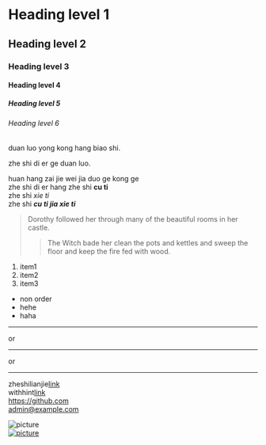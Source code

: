 # Heading level 1
## Heading level 2
### Heading level 3
#### Heading level 4
##### Heading level 5
###### Heading level 6

duan luo yong kong hang biao shi.

zhe shi di er ge duan luo.

huan hang zai jie wei jia duo ge kong ge   
zhe shi di er hang
zhe shi **cu ti**   
zhe shi *xie ti*    
zhe shi ***cu ti jia xie ti***   

> Dorothy followed her through many of the beautiful rooms in her castle.
>
>> The Witch bade her clean the pots and kettles and sweep the floor and keep the fire fed with wood.

1. item1
2. item2
3. item3

- non order
- hehe
- haha

---

or

***

or

___

zheshilianjie[link](https://github.com)   
withhint[link](https://github.com "github")    
<https://github.com>   
<admin@example.com>     

![picture](/images/tu.png)   
[![picture](/img.png)](https://baidu.com)